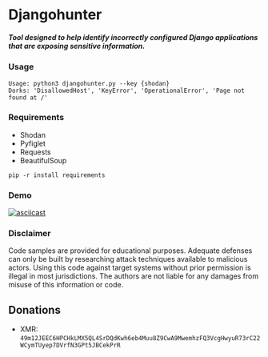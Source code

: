 # Djangohunter
##### Tool designed to help identify incorrectly configured Django applications that are exposing sensitive information.

 ### Usage
 ```
Usage: python3 djangohunter.py --key {shodan}
Dorks: 'DisallowedHost', 'KeyError', 'OperationalError', 'Page not found at /'
```
### Requirements
- Shodan  
- Pyfiglet  
- Requests  
- BeautifulSoup  

```pip -r install requirements```   

### Demo
[![asciicast](https://asciinema.org/a/210648.svg)](https://asciinema.org/a/210648)

### Disclaimer
Code samples are provided for educational purposes. Adequate defenses can only be built by researching attack techniques available to malicious actors. Using this code against target systems without prior permission is illegal in most jurisdictions. The authors are not liable for any damages from misuse of this information or code.


## Donations
* XMR: `49m12JEEC6HPCHkLMX5QL4SrDQdKwh6eb4Muu8Z9CwA9MwemhzFQ3VcgHwyuR73rC22WCymTUyep7DVrfN3GPt5JBCekPrR `
